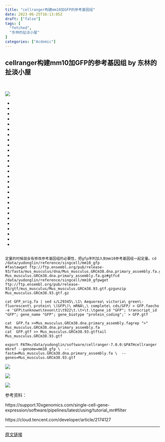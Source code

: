 ```yaml
---
title: "cellranger构建mm10加GFP的参考基因组"
date: 2023-06-25T16:13:05Z
draft: ["false"]
tags: [
  "fetched",
  "东林的扯淡小屋"
]
categories: ["Acdemic"]
---
```

cellranger构建mm10加GFP的参考基因组 by 东林的扯淡小屋
------
<div><p><br></p><p><img data-galleryid="" data-ratio="0.39149888143176736" data-s="300,640" data-type="png" data-w="894" data-src="https://mmbiz.qpic.cn/mmbiz_png/kZ1wdgAscBrWcZnU6zRiaFVibRDZL6HzLgiblXoghicWv7yxanxxhVV2hvH7vBrRibo84eSRuyMDiasERA2Licxof4ia8A/640?wx_fmt=png" src="https://mmbiz.qpic.cn/mmbiz_png/kZ1wdgAscBrWcZnU6zRiaFVibRDZL6HzLgiblXoghicWv7yxanxxhVV2hvH7vBrRibo84eSRuyMDiasERA2Licxof4ia8A/640?wx_fmt=png"></p><section><ul><li><li><li><li><li><li><li><li><li><li><li><li><li><li><li><li><li><li><li><li><li><li><li><li><li><li><li><li></ul><pre data-lang="properties"><code><span><br></span></code><code><span><span>定量的时候就会有修改参考基因组的必要性，把gfp序列加入到mm10参考基因组一起定量。</span></span></code><code><span><span>cd</span> <span>/data/yudonglin/reference/singcell/mm10_gfp</span></span></code><code><span><br></span></code><code><span><span>#fasta</span></span></code><code><span><span>wget</span> <span>ftp://ftp.ensembl.org/pub/release-93/fasta/mus_musculus/dna/Mus_musculus.GRCm38.dna.primary_assembly.fa.gz</span></span></code><code><span><span>gunzip</span> <span>Mus_musculus.GRCm38.dna.primary_assembly.fa.gz</span></span></code><code><span><span>#gtf</span></span></code><code><span><span>cd</span> <span>/data/yudonglin/reference/singcell/mm10_gfp</span></span></code><code><span><span>wget</span> <span>ftp://ftp.ensembl.org/pub/release-93/gtf/mus_musculus/Mus_musculus.GRCm38.93.gtf.gz</span></span></code><code><span><span>gunzip</span> <span>Mus_musculus.GRCm38.93.gtf.gz</span></span></code><code><span><br></span></code><code><span><br></span></code><code><span><span>cat</span> <span>GFP_orig.fa | sed s/L29345\.\1\ Aequorea\ victoria\ green\-fluorescent\ protein\ \(GFP\)\ mRNA\,\ complete\ cds/GFP/ &gt; GFP.fa</span></span></code><code><span><span>echo</span> <span>-e 'GFP\tunknown\texon\t1\t922\t.\t+\t.\tgene_id "GFP"; transcript_id "GFP"; gene_name "GFP"; gene_biotype "protein_coding";' &gt; GFP.gtf</span></span></code><code><span><br></span></code><code><span><br></span></code><code><span><span>cat</span>  <span>GFP.fa &gt;&gt;Mus_musculus.GRCm38.dna.primary_assembly.fa</span></span></code><code><span><span>grep</span> <span>"&gt;" Mus_musculus.GRCm38.dna.primary_assembly.fa</span></span></code><code><span><br></span></code><code><span><span>cat</span>  <span>GFP.gtf &gt;&gt; Mus_musculus.GRCm38.93.gtf</span></span></code><code><span><span>tail</span>  <span>Mus_musculus.GRCm38.93.gtf</span></span></code><code><span><br></span></code><code><span><br></span></code><code><span><span>export</span> <span>PATH=/data/yudonglin/software/cellranger-7.0.0:$PATH</span></span></code><code><span><span>cellranger</span> <span>mkref --genome=mm10_gfp \</span></span></code><code><span>  --fasta=Mus_musculus.GRCm38.dna.primary_assembly.fa \</span></code><code><span>  --genes=Mus_musculus.GRCm38.93.gtf</span></code></pre></section><p><img data-galleryid="" data-ratio="0.3453703703703704" data-s="300,640" data-src="https://mmbiz.qpic.cn/mmbiz_png/kZ1wdgAscBrWcZnU6zRiaFVibRDZL6HzLgsUNRe7XmdwJjzdhic1DFk7yFsbjm9L136dQ3mnXziakC2U6VdkadhrAA/640?wx_fmt=png" data-type="png" data-w="1080" src="https://mmbiz.qpic.cn/mmbiz_png/kZ1wdgAscBrWcZnU6zRiaFVibRDZL6HzLgsUNRe7XmdwJjzdhic1DFk7yFsbjm9L136dQ3mnXziakC2U6VdkadhrAA/640?wx_fmt=png"></p><p><img data-galleryid="" data-ratio="0.18703703703703703" data-s="300,640" data-src="https://mmbiz.qpic.cn/mmbiz_png/kZ1wdgAscBrWcZnU6zRiaFVibRDZL6HzLgibdicENVReibcibmfSCFzCg4jmvsFnjCU0rZqrsdJGAuZvv5x5lmkljjbw/640?wx_fmt=png" data-type="png" data-w="1080" src="https://mmbiz.qpic.cn/mmbiz_png/kZ1wdgAscBrWcZnU6zRiaFVibRDZL6HzLgibdicENVReibcibmfSCFzCg4jmvsFnjCU0rZqrsdJGAuZvv5x5lmkljjbw/640?wx_fmt=png"></p><p><img data-ratio="0.1935185185185185" data-src="https://mmbiz.qpic.cn/mmbiz_png/kZ1wdgAscBqQLwLT5z5wrcZ5hwOOHet5fnXiaQp3MGYGzFbHV2V5kQooD220icibOfKv4VzbRhyngNDjuwkMZkPhQ/640?wx_fmt=png&amp;wxfrom=5&amp;wx_lazy=1&amp;wx_co=1" data-w="1080" src="https://mmbiz.qpic.cn/mmbiz_png/kZ1wdgAscBqQLwLT5z5wrcZ5hwOOHet5fnXiaQp3MGYGzFbHV2V5kQooD220icibOfKv4VzbRhyngNDjuwkMZkPhQ/640?wx_fmt=png&amp;wxfrom=5&amp;wx_lazy=1&amp;wx_co=1"></p><p>参考资料：</p><p>https://support.10xgenomics.com/single-cell-gene-expression/software/pipelines/latest/using/tutorial_mr#filter</p><p>https://cloud.tencent.com/developer/article/2174127</p><p><mp-style-type data-value="3"></mp-style-type></p></div>  
<hr>
<a href="https://mp.weixin.qq.com/s/vcqRdOjdnI3gaeg97A2IQA",target="_blank" rel="noopener noreferrer">原文链接</a>
